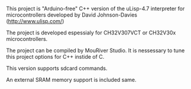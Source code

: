 This project is "Arduino-free" C++ version of the uLisp-4.7 interpreter for microcontrollers developed by David Johnson-Davies (http://www.ulisp.com/)

The project is developed espessialy for CH32V307VCT or CH32V30x microcontrollers.

The project can be compiled by MouRiver Studio. It is nessessary to tune this project options for C++ instide of C.

This version supports sdcard commands.

An external SRAM memory support is included same.
